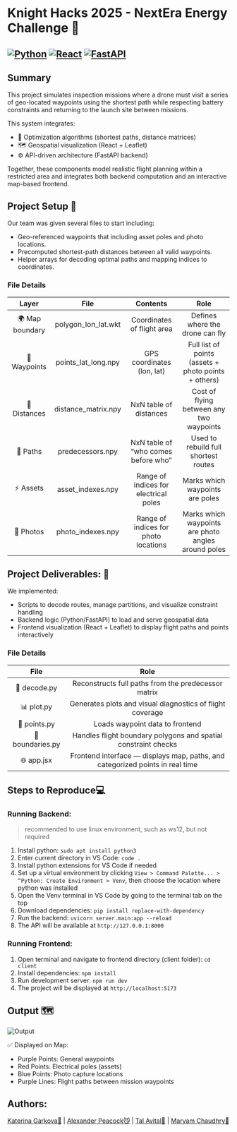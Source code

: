 # Knight Hacks 2025 - NextEra Energy Challenge 🍃

[![Python](https://img.shields.io/badge/Python-3.10+-blue?logo=python)](https://www.python.org/)
[![React](https://img.shields.io/badge/Frontend-React-61dafb?logo=react&logoColor=white)](https://react.dev/)
[![FastAPI](https://img.shields.io/badge/Backend-FastAPI-009688?logo=fastapi&logoColor=white)](https://fastapi.tiangolo.com/)
---
## Summary
This project simulates inspection missions where a drone must visit a series of geo-located waypoints using the shortest path while respecting battery constraints and returning to the launch site between missions.

This system integrates:
- 🧮 Optimization algorithms (shortest paths, distance matrices)
- 🗺️ Geospatial visualization (React + Leaflet)
- ⚙️ API-driven architecture (FastAPI backend)

Together, these components model realistic flight planning within a restricted area and integrates both backend computation and an interactive map-based frontend.

## Project Setup 🧠
Our team was given several files to start including:
- Geo-referenced waypoints that including asset poles and photo locations.
- Precomputed shortest-path distances between all valid waypoints.
- Helper arrays for decoding optimal paths and mapping indices to coordinates.

### File Details
Layer | File | Contents | Role
| :------------: | :------: | :---------: | :------: |
🌍 Map boundary | polygon_lon_lat.wkt | Coordinates of flight area | Defines where the drone can fly
📍 Waypoints | points_lat_long.npy | GPS coordinates (lon, lat) | Full list of points (assets + photo points + others)
📡 Distances | distance_matrix.npy | NxN table of distances | Cost of flying between any two waypoints
🧩 Paths | predecessors.npy | NxN table of “who comes before who” | Used to rebuild full shortest routes
⚡ Assets | asset_indexes.npy | Range of indices for electrical poles | Marks which waypoints are poles
📸 Photos | photo_indexes.npy | Range of indices for photo locations | Marks which waypoints are photo angles around poles

## Project Deliverables: 📝
We implemented:
- Scripts to decode routes, manage partitions, and visualize constraint handling
- Backend logic (Python/FastAPI) to load and serve geospatial data
- Frontend visualization (React + Leaflet) to display flight paths and points interactively

### File Details
File | Role
| :---------: | :-------------: |
🔐 decode.py | Reconstructs full paths from the predecessor matrix
📊 plot.py | Generates plots and visual diagnostics of flight coverage
📌 points.py | Loads waypoint data to frontend
🚧 boundaries.py | Handles flight boundary polygons and spatial constraint checks
🌐 app.jsx | Frontend interface — displays map, paths, and categorized points in real time

## Steps to Reproduce💻

### Running Backend:
 > recommended to use linux environment, such as ws12, but not required
1. Install python: ```sudo apt install python3```
2. Enter current directory in VS Code: ```code .```
3. Install python extensions for VS Code if needed
4. Set up a virtual environment by clicking ```View > Command Palette... > “Python: Create Environment > Venv```, then choose the location where python was installed
5. Open the Venv terminal in VS Code by going to the terminal tab on the top 
6. Download dependencies: ```pip install replace-with-dependency```
7. Run the backend: ```uvicorn server.main:app --reload```
8. The API will be available at ```http://127.0.0.1:8000```

### Running Frontend:
1. Open terminal and navigate to frontend directory (client folder): ```cd client```
2. Install dependencies: ```npm install```
3. Run development server: ```npm run dev```
4. The project will be displayed at ```http://localhost:5173```

## Output 🗺️
![Output](image.png)

✅ Displayed on Map:
- Purple Points: General waypoints
- Red Points: Electrical poles (assets)
- Blue Points: Photo capture locations
- Purple Lines: Flight paths between mission waypoints

## Authors:
[Katerina Garkova🐝](https://www.linkedin.com/in/katerina-garkova/) | [Alexander Peacock😼](https://www.linkedin.com/in/alexander-peacock/) | [Tal Avital🤠](https://www.linkedin.com/in/tal-avital-profile/) | [Maryam Chaudhry🫧](https://www.linkedin.com/in/chaudhrymaryam/)
